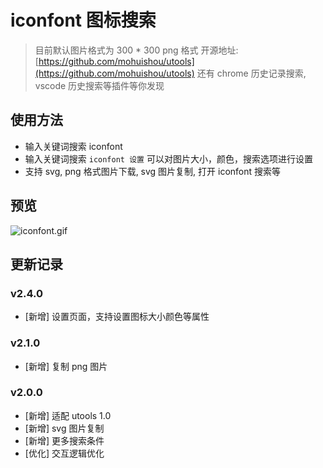 # iconfont 图标搜索

> 目前默认图片格式为 300 \* 300 png 格式
> 开源地址: [https://github.com/mohuishou/utools](https://github.com/mohuishou/utools) 还有 chrome 历史记录搜索, vscode 历史搜索等插件等你发现

## 使用方法

- 输入关键词搜索 iconfont
- 输入关键词搜索 `iconfont 设置` 可以对图片大小，颜色，搜索选项进行设置
- 支持 svg, png 格式图片下载, svg 图片复制, 打开 iconfont 搜索等

## 预览

![iconfont.gif](https://i.loli.net/2019/12/03/advB3fQLtmJh46w.gif)

## 更新记录

### v2.4.0

- [新增] 设置页面，支持设置图标大小颜色等属性

### v2.1.0

- [新增] 复制 png 图片

### v2.0.0

- [新增] 适配 utools 1.0
- [新增] svg 图片复制
- [新增] 更多搜索条件
- [优化] 交互逻辑优化
